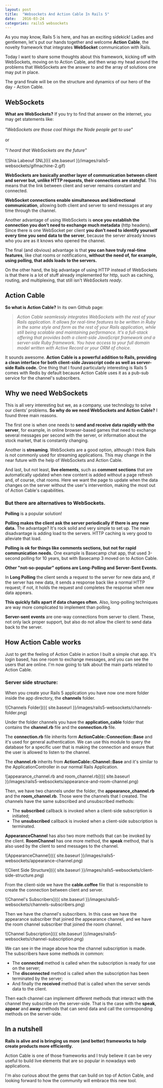 ```yaml
---
layout: post
title:  "Websockets And Action Cable In Rails 5"
date:   2016-03-24
categories: rails5 websockets
---
```

As you may know, Rails 5 is here, and has an exciting sidekick! Ladies and gentlemen, let's put our hands together and welcome **Action Cable**, the novelty framework that integrates **WebSocket** communication with Rails.

Today I want to share some thoughts about this framework, kicking off with WebSockets, moving on to Action Cable, and then wrap my head around the problems that WebSockets are the answer to and the array of solutions one may put in place.

The grand finale will be on the structure and dynamics of our hero of the day - Action Cable.

## WebSockets

**What are WebSockets?** If you try to find that answer on the internet, you may get statements like:
\
\
_"WebSockets are those cool things the Node people get to use"_
\
\
or
\
\
_"I heard that WebSockets are the future"_
\
\
![Shia Labeouf SNL]({{ site.baseurl }}/images/rails5-websockets/gifmachine-2.gif)

**WebSockets are basically another layer of communication between client and server but, unlike HTTP requests, their connections are _stateful_.** This means that the link between client and server remains constant and connected.

**WebSocket connections enable simultaneous and bidirectional communication**, allowing both client and server to send messages at any time through the channel.

Another advantage of using WebSockets is **once you establish the connection you don’t need to exchange much metadata** (http headers). Since there is one WebSocket per client **you don’t need to identify yourself every time you send data to the server**, because the server already knows who you are as it knows who opened the channel.

The final (and obvious) advantage is that **you can have truly real-time features**, like chat rooms or notifications, **without the need of, for example, using polling, that adds loads to the servers.**

On the other hand, the big advantage of using HTTP instead of WebSockets is that there is a lot of stuff already implemented for http, such as caching, routing, and multiplexing, that still isn't _WebSockets ready_.

## Action Cable

**So what is Action Cable?** In its own Github page:

> _Action Cable seamlessly integrates WebSockets with the rest of your Rails application. It allows for real-time features to be written in Ruby in the same style and form as the rest of your Rails application, while still being scalable and maintaining performance. It's a full-stack offering that provides both a client-side JavaScript framework and a server-side Ruby framework. You have access to your full domain model written with Active Record or your ORM of choice._

It sounds awesome. **Action Cable is a powerful addition to Rails, providing a clean interface for both client-side Javascript code as well as server-side Rails code.** One thing that I found particularly interesting is Rails 5 comes with Redis by default because Action Cable uses it as a pub-sub service for the channel's subscribers.

## Why we need WebSockets

This is all very interesting but we, as a company, use technology to solve our clients’ problems. **So why do we need WebSockets and Action Cable?** I found three main reasons.

The first one is when one needs to **send and receive data rapidly with the server**, for example, in online browser-based games that need to exchange several messages per second with the server, or information about the stock market, that is constantly changing.

Another is **streaming**. WebSockets are a good option, although I think Rails is not commonly used for streaming applications. This may change in the near future with the help of WebSockets and Action Cable.

And last, but not least, **live elements**, such as **comment sections** that are automatically updated when new content is added without a page refresh and, of course, chat rooms. Here we want the page to update when the data changes on the server without the user's intervention, making the most out of Action Cable's capabilities.

### But there are alternatives to WebSockets.

**Polling** is a popular solution!

**Polling makes the client ask the server periodically if there is any new data.** The advantage? It's rock solid and very simple to set up. The main disadvantage is adding load to the servers. HTTP caching is very good to alleviate that load.

**Polling is ok for things like comments sections, but not for rapid communication needs.** One example is Basecamp chat app, that used 3-second polling for 10 years, but with Basecamp 3 moved on to Action Cable.

**Other "not-so-popular" options are Long-Polling and Server-Sent Events.**

In **Long Polling** the client sends a request to the server for new data and, if the server has new data, it sends a response back like a normal HTTP request; if not, it holds the request and completes the response when new data appears.

**This quickly falls apart if data changes often.** Also, long-polling techniques are way more complicated to implement than polling.

**Server-sent events** are one-way connections from server to client. These, not only lack proper support, but also do not allow the client to send data back to the server.

## How Action Cable works

Just to get the feeling of Action Cable in action I built a simple chat app. It's login based, has one room to exchange messages, and you can see the users that are online. I'm now going to talk about the main parts related to Action Cable.

### Server side structure:

When you create your Rails 5 application you have now one more folder inside the app directory, the **channels** folder.

![Channels Folder]({{ site.baseurl }}/images/rails5-websockets/channels-folder.png)

Under the folder channels you have the **application_cable** folder that contains the **channel.rb** file and the **connection.rb** file.

The **connection.rb** file inherits form **ActionCable::Connection::Base** and it's used for general authentication. We can use this module to query the database for a specific user that is making the connection and ensure that the user is allowed to listen to the channel.

The **channel.rb** inherits from **ActionCable::Channel::Base** and it's similar to the ApplicationController in our normal Rails Application.

![appearance_channel.rb and room_channel.rb]({{ site.baseurl }}/images/rails5-websockets/appearance-and-room-channel.png)

Then, we have two channels under the folder, the **appearance_channel.rb** and the **room_channel.rb**. Those were the channels that I created. The channels have the same subscribed and unsubscribed methods:

* The **subscribed** callback is invoked when a client-side subscription is initiated;
* The **unsubscribed** callback is invoked when a client-side subscription is terminated.

**AppearanceChannel** has also two more methods that can be invoked by the client. **RoomChannel** has one more method, the **speak** method, that is also used by the client to send messages to the channel.

![AppearanceChannel]({{ site.baseurl }}/images/rails5-websockets/appearance-channel.png)

![Client Side Structure]({{ site.baseurl }}/images/rails5-websockets/client-side-structure.png)

From the client-side we have the **cable.coffee** file that is responsible to create the connection between client and server.

![Channel's Subscribers]({{ site.baseurl }}/images/rails5-websockets/channels-subscribers.png)

Then we have the channel's subscribers. In this case we have the appearance subscriber that joined the appearance channel, and we have the room channel subscriber that joined the room channel.

![Channel Subscription]({{ site.baseurl }}/images/rails5-websockets/channel-subscription.png)

We can see in the image above how the channel subscription is made.  
The subscribers have some methods in common:

* The **connected** method is called when the subscription is ready for use on the server;
* The **disconnected** method is called when the subscription has been terminated by the server;
* And finally the **received** method that is called when the server sends data to the client.

Then each channel can implement different methods that interact with the channel they subscribe on the server-side. That is the case with the **speak**, **appear** and **away** methods that can send data and call the corresponding methods on the server-side.

## In a nutshell

**Rails is alive and is bringing us more (and better) frameworks to help create products more efficiently.**

Action Cable is one of those frameworks and I truly believe it can be very useful to build live elements that are so popular in nowadays web applications.

I'm also curious about the gems that can build on top of Action Cable, and looking forward to how the community will embrace this new tool.
